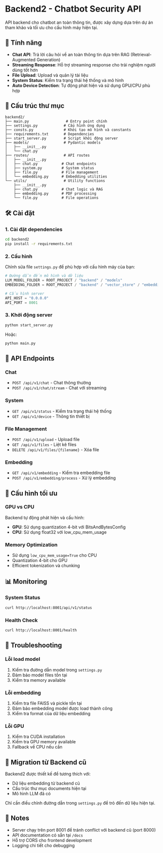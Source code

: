 # Backend2 - Chatbot Security API

API backend cho chatbot an toàn thông tin, được xây dựng dựa trên dự án tham khảo và tối ưu cho cấu hình máy hiện tại.

## 🚀 Tính năng

- **Chat API**: Trả lời câu hỏi về an toàn thông tin dựa trên RAG (Retrieval-Augmented Generation)
- **Streaming Response**: Hỗ trợ streaming response cho trải nghiệm người dùng tốt hơn
- **File Upload**: Upload và quản lý tài liệu
- **System Status**: Kiểm tra trạng thái hệ thống và mô hình
- **Auto Device Detection**: Tự động phát hiện và sử dụng GPU/CPU phù hợp

## 📁 Cấu trúc thư mục

```
backend2/
├── main.py                 # Entry point chính
├── settings.py            # Cấu hình ứng dụng
├── consts.py              # Khởi tạo mô hình và constants
├── requirements.txt       # Dependencies
├── start_server.py        # Script khởi động server
├── models/                # Pydantic models
│   ├── __init__.py
│   └── chat.py
├── routes/                # API routes
│   ├── __init__.py
│   ├── chat.py           # Chat endpoints
│   ├── system.py         # System status
│   ├── file.py           # File management
│   └── embedding.py      # Embedding utilities
└── utils/                 # Utility functions
    ├── __init__.py
    ├── chat.py           # Chat logic và RAG
    ├── embedding.py      # PDF processing
    └── file.py           # File operations
```

## 🛠️ Cài đặt

### 1. Cài đặt dependencies

```bash
cd backend2
pip install -r requirements.txt
```

### 2. Cấu hình

Chỉnh sửa file `settings.py` để phù hợp với cấu hình máy của bạn:

```python
# Đường dẫn đến mô hình và dữ liệu
LLM_MODEL_FOLDER = ROOT_PROJECT / "backend" / "models"
EMBEDDING_FOLDER = ROOT_PROJECT / "backend" / "vector_store" / "embeddings"

# Cấu hình server
API_HOST = "0.0.0.0"
API_PORT = 8001
```

### 3. Khởi động server

```bash
python start_server.py
```

Hoặc:

```bash
python main.py
```

## 📡 API Endpoints

### Chat
- `POST /api/v1/chat` - Chat thông thường
- `POST /api/v1/chat/stream` - Chat với streaming

### System
- `GET /api/v1/status` - Kiểm tra trạng thái hệ thống
- `GET /api/v1/device` - Thông tin thiết bị

### File Management
- `POST /api/v1/upload` - Upload file
- `GET /api/v1/files` - Liệt kê files
- `DELETE /api/v1/files/{filename}` - Xóa file

### Embedding
- `GET /api/v1/embedding` - Kiểm tra embedding file
- `POST /api/v1/embedding/process` - Xử lý embedding

## 🔧 Cấu hình tối ưu

### GPU vs CPU
Backend tự động phát hiện và cấu hình:
- **GPU**: Sử dụng quantization 4-bit với BitsAndBytesConfig
- **CPU**: Sử dụng float32 với low_cpu_mem_usage

### Memory Optimization
- Sử dụng `low_cpu_mem_usage=True` cho CPU
- Quantization 4-bit cho GPU
- Efficient tokenization và chunking

## 📊 Monitoring

### System Status
```bash
curl http://localhost:8001/api/v1/status
```

### Health Check
```bash
curl http://localhost:8001/health
```

## 🐛 Troubleshooting

### Lỗi load model
1. Kiểm tra đường dẫn model trong `settings.py`
2. Đảm bảo model files tồn tại
3. Kiểm tra memory available

### Lỗi embedding
1. Kiểm tra file FAISS và pickle tồn tại
2. Đảm bảo embedding model được load thành công
3. Kiểm tra format của dữ liệu embedding

### Lỗi GPU
1. Kiểm tra CUDA installation
2. Kiểm tra GPU memory available
3. Fallback về CPU nếu cần

## 🔄 Migration từ Backend cũ

Backend2 được thiết kế để tương thích với:
- Dữ liệu embedding từ backend cũ
- Cấu trúc thư mục documents hiện tại
- Mô hình LLM đã có

Chỉ cần điều chỉnh đường dẫn trong `settings.py` để trỏ đến dữ liệu hiện tại.

## 📝 Notes

- Server chạy trên port 8001 để tránh conflict với backend cũ (port 8000)
- API documentation có sẵn tại `/docs`
- Hỗ trợ CORS cho frontend development
- Logging chi tiết cho debugging
